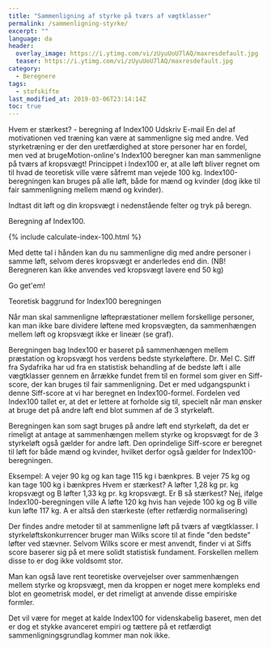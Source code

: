 ```yaml
---
title: "Sammenligning af styrke på tværs af vægtklasser"
permalink: /sammenligning-styrke/
excerpt: ""
language: da
header:
  overlay_image: https://i.ytimg.com/vi/zUyuUoU7lAQ/maxresdefault.jpg
  teaser: https://i.ytimg.com/vi/zUyuUoU7lAQ/maxresdefault.jpg
category:
  - Beregnere
tags:
  - stofskifte
last_modified_at: 2019-03-06T23:14:14Z
toc: true
---
```


Hvem er stærkest? - beregning af Index100	Udskriv	E-mail
En del af motivationen ved træning kan være at sammenligne sig med andre. Ved styrketræning er der den uretfærdighed at store personer har en fordel, men ved at brugeMotion-online's Index100 beregner kan man sammenligne på tværs af kropsvægt!
Princippet i Index100 er, at alle løft bliver regnet om til hvad de teoretisk ville være såfremt man vejede 100 kg. Index100-beregningen kan bruges på alle løft, både for mænd og kvinder (dog ikke til fair sammenligning mellem mænd og kvinder).

Indtast dit løft og din kropsvægt i nedenstående felter og tryk på beregn.

Beregning af Index100.

{% include calculate-index-100.html %}

Med dette tal i hånden kan du nu sammenligne dig med andre personer i samme løft, selvom deres kropsvægt er anderledes end din. (NB! Beregneren kan ikke anvendes ved kropsvægt lavere end 50 kg)

Go get'em!

 

Teoretisk baggrund for Index100 beregningen

 

Når man skal sammenligne løftepræstationer mellem forskellige personer, kan man ikke bare dividere løftene med kropsvægten, da sammenhængen mellem løft og kropsvægt ikke er lineær (se graf).

Beregningen bag Index100 er baseret på sammenhængen mellem præstation og kropsvægt hos verdens bedste styrkeløftere. Dr. Mel C. Siff fra Sydafrika har ud fra en statistisk behandling af de bedste løft i alle vægtklasser gennem en årrække fundet frem til en formel som giver en Siff-score, der kan bruges til fair sammenligning. Det er med udgangspunkt i denne Siff-score at vi har beregnet en Index100-formel. Fordelen ved Index100 tallet er, at det er lettere at forholde sig til, specielt når man ønsker at bruge det på andre løft end blot summen af de 3 styrkeløft.

Beregningen kan som sagt bruges på andre løft end styrkeløft, da det er rimeligt at antage at sammenhængen mellem styrke og kropsvægt for de 3 styrkeløft også gælder for andre løft. Den oprindelige Siff-score er beregnet til løft for både mænd og kvinder, hvilket derfor også gælder for Index100-beregningen.

Eksempel: A vejer 90 kg og kan tage 115 kg i bænkpres. B vejer 75 kg og kan tage 100 kg i bænkpres
Hvem er stærkest? A løfter 1,28 kg pr. kg kropsvægt og B løfter 1,33 kg pr. kg kropsvægt. Er B så stærkest? Nej, ifølge Index100-beregningen ville A løfte 120 kg hvis han vejede 100 kg og B ville kun løfte 117 kg. A er altså den stærkeste (efter retfærdig normalisering)

Der findes andre metoder til at sammenligne løft på tværs af vægtklasser. I styrkeløftskonkurrencer bruger man Wilks score til at finde "den bedste" løfter ved stævner. Selvom Wilks score er mest anvendt, finder vi at Siffs score baserer sig på et mere solidt statistisk fundament. Forskellen mellem disse to er dog ikke voldsomt stor.

Man kan også lave rent teoretiske overvejelser over sammenhængen mellem styrke og kropsvægt, men da kroppen er noget mere kompleks end blot en geometrisk model, er det rimeligt at anvende disse empiriske formler.

Det vil være for meget at kalde Index100 for videnskabelig baseret, men det er dog et stykke avanceret empiri og tættere på et retfærdigt sammenligningsgrundlag kommer man nok ikke.